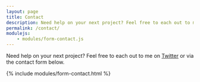 ```yaml
---
layout: page
title: Contact
description: Need help on your next project? Feel free to each out to me on Twitter or via the contact form.
permalink: /contact/
modulejs:
    - modules/form-contact.js
---
```


Need help on your next project? Feel free to each out to me on [Twitter] or via the contact form below.

{% include modules/form-contact.html %}

[Twitter]: https://twitter.com/danklammer "@danklammer on Twitter"